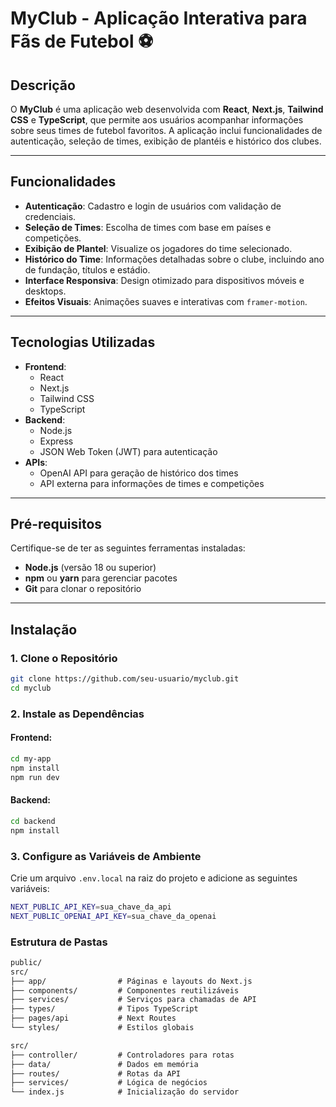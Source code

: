# MyClub - Aplicação Interativa para Fãs de Futebol ⚽

## Descrição
O **MyClub** é uma aplicação web desenvolvida com **React**, **Next.js**, **Tailwind CSS** e **TypeScript**, que permite aos usuários acompanhar informações sobre seus times de futebol favoritos. A aplicação inclui funcionalidades de autenticação, seleção de times, exibição de plantéis e histórico dos clubes.

---

## Funcionalidades
- **Autenticação**: Cadastro e login de usuários com validação de credenciais.
- **Seleção de Times**: Escolha de times com base em países e competições.
- **Exibição de Plantel**: Visualize os jogadores do time selecionado.
- **Histórico do Time**: Informações detalhadas sobre o clube, incluindo ano de fundação, títulos e estádio.
- **Interface Responsiva**: Design otimizado para dispositivos móveis e desktops.
- **Efeitos Visuais**: Animações suaves e interativas com `framer-motion`.

---

## Tecnologias Utilizadas
- **Frontend**:
  - React
  - Next.js
  - Tailwind CSS
  - TypeScript
- **Backend**:
  - Node.js
  - Express
  - JSON Web Token (JWT) para autenticação
- **APIs**:
  - OpenAI API para geração de histórico dos times
  - API externa para informações de times e competições

---

## Pré-requisitos
Certifique-se de ter as seguintes ferramentas instaladas:
- **Node.js** (versão 18 ou superior)
- **npm** ou **yarn** para gerenciar pacotes
- **Git** para clonar o repositório

---

## Instalação

### 1. Clone o Repositório
```bash
git clone https://github.com/seu-usuario/myclub.git
cd myclub
```
### 2. Instale as Dependências
#### Frontend:
```bash
cd my-app
npm install
npm run dev
```
#### Backend:
```bash
cd backend
npm install
```

### 3. Configure as Variáveis de Ambiente
Crie um arquivo `.env.local` na raiz do projeto e adicione as seguintes variáveis:
```bash
NEXT_PUBLIC_API_KEY=sua_chave_da_api
NEXT_PUBLIC_OPENAI_API_KEY=sua_chave_da_openai
```

### Estrutura de Pastas
```markdown
public/
src/
├── app/                # Páginas e layouts do Next.js
├── components/         # Componentes reutilizáveis
├── services/           # Serviços para chamadas de API
├── types/              # Tipos TypeScript
├── pages/api           # Next Routes
└── styles/             # Estilos globais
```
```markdown
src/
├── controller/         # Controladores para rotas
├── data/               # Dados em memória
├── routes/             # Rotas da API
├── services/           # Lógica de negócios
└── index.js            # Inicialização do servidor
```
    
